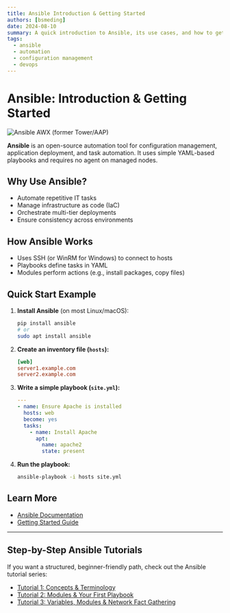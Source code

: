 ```yaml
---
title: Ansible Introduction & Getting Started
authors: [bsmeding]
date: 2024-08-10
summary: A quick introduction to Ansible, its use cases, and how to get started with automation.
tags:
  - ansible
  - automation
  - configuration management
  - devops
---
```


# Ansible: Introduction & Getting Started

<img src="https://docs.ansible.com/ansible-tower/3.4.1/html/userguide/_images/jobs-show-job-std-output-hover.png" alt="Ansible AWX (former Tower/AAP)" class="tool-image">

**Ansible** is an open-source automation tool for configuration management, application deployment, and task automation. It uses simple YAML-based playbooks and requires no agent on managed nodes.
<!-- more -->

## Why Use Ansible?
- Automate repetitive IT tasks
- Manage infrastructure as code (IaC)
- Orchestrate multi-tier deployments
- Ensure consistency across environments

## How Ansible Works
- Uses SSH (or WinRM for Windows) to connect to hosts
- Playbooks define tasks in YAML
- Modules perform actions (e.g., install packages, copy files)

## Quick Start Example
1. **Install Ansible** (on most Linux/macOS):
   ```bash
   pip install ansible
   # or
   sudo apt install ansible
   ```
2. **Create an inventory file (`hosts`):**
   ```ini
   [web]
   server1.example.com
   server2.example.com
   ```
3. **Write a simple playbook (`site.yml`):**
   ```yaml
   ---
   - name: Ensure Apache is installed
     hosts: web
     become: yes
     tasks:
       - name: Install Apache
         apt:
           name: apache2
           state: present
   ```
4. **Run the playbook:**
   ```bash
   ansible-playbook -i hosts site.yml
   ```

## Learn More
- [Ansible Documentation](https://docs.ansible.com/)
- [Getting Started Guide](https://docs.ansible.com/ansible/latest/getting_started/index.html)

---

## Step-by-Step Ansible Tutorials
If you want a structured, beginner-friendly path, check out the Ansible tutorial series:
- [Tutorial 1: Concepts & Terminology](/tutorials/ansible_tutorial_1_concepts/)
- [Tutorial 2: Modules & Your First Playbook](/tutorials/ansible_tutorial_2_modules/)
- [Tutorial 3: Variables, Modules & Network Fact Gathering](/tutorials/ansible_tutorial_3_variables_facts/) 